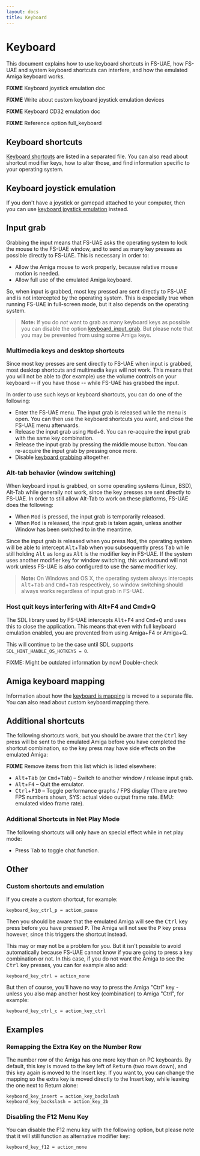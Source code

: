 ```yaml
---
layout: docs
title: Keyboard
---
```


# Keyboard

This document explains how to use keyboard shortcuts in FS-UAE, how FS-UAE and system keyboard shortcuts can interfere, and how the emulated Amiga keyboard works.

**FIXME** Keyboard joystick emulation doc

**FIXME** Write about custom keyboard joystick emulation devices

**FIXME** Keyboard CD32 emulation doc

**FIXME** Reference option full_keyboard

## Keyboard shortcuts

[Keyboard shortcuts](keyboard-shortcuts.md) are listed in a separated file. You can also read about shortcut modifier keys, how to alter those, and find information specific to your operating system.

## Keyboard joystick emulation

If you don't have a joystick or gamepad attached to your computer, then you can use [keyboard joystick emulation](keyboard-joystick-emulation.md) instead.

## Input grab

Grabbing the input means that FS-UAE asks the operating system to lock the mouse to the FS-UAE window, and to send as many key presses as possible directly to FS-UAE. This is necessary in order to:

- Allow the Amiga mouse to work properly, because relative mouse motion is needed.
- Allow full use of the emulated Amiga keyboard.

So, when input is grabbed, most key pressed are sent directly to FS-UAE and is not intercepted by the operating system. This is especially true when running FS-UAE in full-screen mode, but it also depends on the operating system.

> **Note:** If you do _not_ want to grab as many keyboard keys as possible you can disable the option [keyboard_input_grab](options/keyboard_input_grab.md). But please note that you may be prevented from using some Amiga keys.

### Multimedia keys and desktop shortcuts

Since most key presses are sent directly to FS-UAE when input is grabbed, most desktop shortcuts and multimedia keys will not work. This means that you will not be able to (for example) use the volume controls on your keyboard -- if you have those -- while FS-UAE has grabbed the input.

In order to use such keys or keyboard shortcuts, you can do one of the following:

- Enter the FS-UAE menu. The input grab is released while the menu is open. You can then use the keyboard shortcuts you want, and close the FS-UAE menu afterwards.
- Release the input grab using <kbd>Mod</kbd>+<kbd>G</kbd>. You can re-acquire the input grab with the same key combination.
- Release the input grab by pressing the middle mouse button. You can re-acquire the input grab by pressing once more.
- Disable [keyboard grabbing](options/keyboard_input_grab.md) altogether.

### Alt-tab behavior (window switching)

When keyboard input is grabbed, on some operating systems (Linux, BSD), Alt-Tab while generally not work, since the key presses are sent directly to FS-UAE. In order to still allow Alt-Tab to work on these platforms, FS-UAE does the following:

- When <kbd>Mod</kbd> is pressed, the input grab is temporarily released.
- When <kbd>Mod</kbd> is released, the input grab is taken again, unless another Window has been switched to in the meantime.

Since the input grab is released when you press <kbd>Mod</kbd>, the operating system will be able to intercept <kbd>Alt</kbd>+<kbd>Tab</kbd> when you subsequently press <kbd>Tab</kbd> while still holding <kbd>Alt</kbd> as long as <kbd>Alt</kbd> is the modifier key in FS-UAE. If the system uses another modifier key for window switching, this workaround will not work unless FS-UAE is also configured to use the same modifier key.

> **Note:** On Windows and OS X, the operating system always intercepts <kbd>Alt</kbd>+<kbd>Tab</kbd> and <kbd>Cmd</kbd>+<kbd>Tab</kbd> respectively, so window switching should always works regardless of input grab in FS-UAE.

### Host quit keys interfering with Alt+F4 and Cmd+Q

The SDL library used by FS-UAE intercepts <kbd>Alt</kbd>+<kbd>F4</kbd> and <kbd>Cmd</kbd>+<kbd>Q</kbd> and uses this to close the application. This means that even with full keyboard emulation enabled, you are prevented from using Amiga+F4 or Amiga+Q.

This will continue to be the case until SDL supports `SDL_HINT_HANDLE_OS_HOTKEYS = 0`.

FIXME: Might be outdated information by now! Double-check

## Amiga keyboard mapping

Information about how the [keyboard is mapping](keyboard-mapping.md) is moved to a separate file. You can also read about custom keyboard mapping there.

## Additional shortcuts

The following shortcuts work, but you should be aware that the <kbd>Ctrl</kbd> key press will be sent to the emulated Amiga before you have completed the shortcut combination, so the key press may have side effects on the emulated Amiga:

**FIXME** Remove items from this list which is listed elsewhere:

- <kbd>Alt</kbd>+<kbd>Tab</kbd> (or <kbd>Cmd</kbd>+<kbd>Tab</kbd>) – Switch to another window / release input grab.
- <kbd>Alt</kbd>+<kbd>F4</kbd> – Quit the emulator.
- <kbd>Ctrl</kbd>+<kbd>F10</kbd> – Toggle performance graphs / FPS display (There are two FPS numbers shown, SYS: actual video output frame rate. EMU: emulated video frame rate).

### Additional Shortcuts in Net Play Mode

The following shortcuts will only have an special effect while in net play mode:

- Press <kbd>Tab</kbd> to toggle chat function.

## Other

### Custom shortcuts and emulation

If you create a custom shortcut, for example:

    keyboard_key_ctrl_p = action_pause

Then you should be aware that the emulated Amiga will see the <kbd>Ctrl</kbd> key press before you have pressed <kbd>P</kbd>. The Amiga will not see the <kbd>P</kbd> key press however, since this triggers the shortcut instead.

This may or may not be a problem for you. But it isn't possible to avoid automatically because FS-UAE cannot know if you are going to press a key combination or not. In this case, if you do not want the Amiga to see the <kbd>Ctrl</kbd> key presses, you can for example also add:

    keyboard_key_ctrl = action_none

But then of course, you'll have no way to press the Amiga "Ctrl" key - unless you also map another host key (combination) to Amiga "Ctrl", for example:

    keyboard_key_ctrl_c = action_key_ctrl

## Examples

### Remapping the Extra Key on the Number Row

The number row of the Amiga has one more key than on PC keyboards. By default, this key is moved to the key left of <kbd>Return</kbd> (two rows down), and this key again is moved to the <kb>Insert</kbd> key. If you want to, you can change the mapping so the extra key is moved directly to the Insert key, while leaving the one next to Return alone:

    keyboard_key_insert = action_key_backslash
    keyboard_key_backslash = action_key_2b

### Disabling the F12 Menu Key

You can disable the F12 menu key with the following option, but please note that it will still function as alternative modifier key:

    keyboard_key_f12 = action_none
